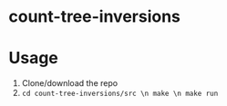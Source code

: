 # count-tree-inversions

# Usage
1. Clone/download the repo
2. ```cd count-tree-inversions/src \n make \n make run```
